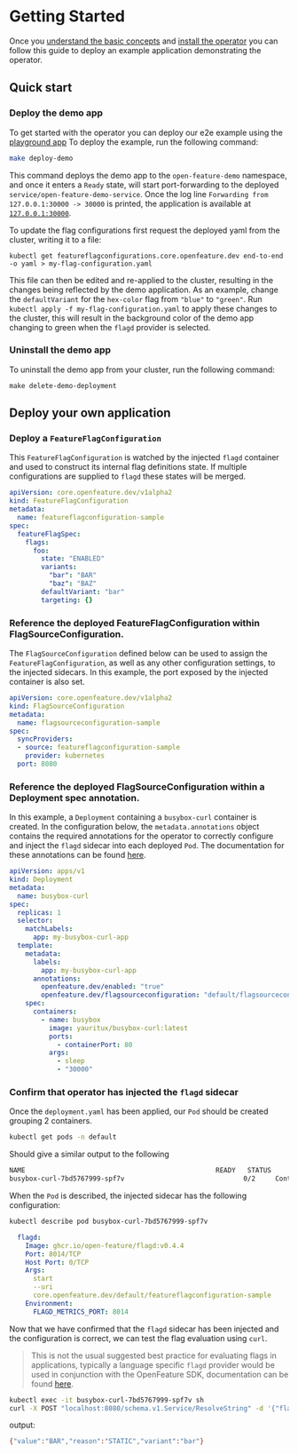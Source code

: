 # Getting Started

Once you [understand the basic concepts](./concepts.md) and [install the operator](./installation.md) you can follow this guide to deploy an example application demonstrating the operator.

## Quick start

### Deploy the demo app

To get started with the operator you can deploy our e2e example using the [playground app](https://github.com/open-feature/playground)
To deploy the example, run the following command:
```sh
make deploy-demo
```
This command deploys the demo app to the `open-feature-demo` namespace, and once it enters a `Ready` state, will start port-forwarding to the deployed `service/open-feature-demo-service`. Once the log line `Forwarding from 127.0.0.1:30000 -> 30000` is printed, the application is available at [`127.0.0.1:30000`](127.0.0.1:30000). 

To update the flag configurations first request the deployed yaml from the cluster, writing it to a file:
```
kubectl get featureflagconfigurations.core.openfeature.dev end-to-end -o yaml > my-flag-configuration.yaml
```
This file can then be edited and re-applied to the cluster, resulting in the changes being reflected by the demo application. As an example, change the `defaultVariant` for the `hex-color` flag from `"blue"` to `"green"`. 
Run `kubectl apply -f my-flag-configuration.yaml` to apply these changes to the cluster, this will result in the background color of the demo app changing to green when the `flagd` provider is selected.

### Uninstall the demo app

To uninstall the demo app from your cluster, run the following command:
```
make delete-demo-deployment
```

## Deploy your own application

### Deploy a `FeatureFlagConfiguration`

This `FeatureFlagConfiguration` is watched by the injected `flagd` container and used to construct its internal flag definitions state. If multiple configurations are supplied to `flagd` these states will be merged.

```yaml
apiVersion: core.openfeature.dev/v1alpha2
kind: FeatureFlagConfiguration
metadata:
  name: featureflagconfiguration-sample
spec:
  featureFlagSpec:
    flags:
      foo:
        state: "ENABLED"
        variants:
          "bar": "BAR"
          "baz": "BAZ"
        defaultVariant: "bar"
        targeting: {}
```

### Reference the deployed FeatureFlagConfiguration within FlagSourceConfiguration.

The `FlagSourceConfiguration` defined below can be used to assign the `FeatureFlagConfiguration`, as well as any other configuration settings, to the injected sidecars. In this example, the port exposed by the injected container is also set.

```yaml
apiVersion: core.openfeature.dev/v1alpha2
kind: FlagSourceConfiguration
metadata:
  name: flagsourceconfiguration-sample
spec:
  syncProviders:
  - source: featureflagconfiguration-sample
    provider: kubernetes
  port: 8080
```

### Reference the deployed FlagSourceConfiguration within a Deployment spec annotation.

In this example, a `Deployment` containing a `busybox-curl` container is created. In the configuration below, the `metadata.annotations` object contains the required annotations for the operator to correctly configure and inject the `flagd` sidecar into each deployed `Pod`. The documentation for these annotations can be found [here](./annotations.md).

```yaml
apiVersion: apps/v1
kind: Deployment
metadata:
  name: busybox-curl
spec:
  replicas: 1
  selector:
    matchLabels:
      app: my-busybox-curl-app
  template:
    metadata:
      labels:
        app: my-busybox-curl-app
      annotations:
        openfeature.dev/enabled: "true"
        openfeature.dev/flagsourceconfiguration: "default/flagsourceconfiguration-sample"
    spec:
      containers:
        - name: busybox
          image: yauritux/busybox-curl:latest
          ports:
            - containerPort: 80
          args:
            - sleep
            - "30000"
```

### Confirm that operator has injected the `flagd` sidecar

Once the `deployment.yaml` has been applied, our `Pod` should be created grouping 2 containers.
```sh
kubectl get pods -n default
```
Should give a similar output to the following
```sh
NAME                                                READY   STATUS              RESTARTS   AGE
busybox-curl-7bd5767999-spf7v                              0/2     ContainerCreating   0          2s
```
When the `Pod` is described, the injected sidecar has the following configuration:
```sh
kubectl describe pod busybox-curl-7bd5767999-spf7v
```
```yaml
  flagd:
    Image: ghcr.io/open-feature/flagd:v0.4.4
    Port: 8014/TCP
    Host Port: 0/TCP
    Args:
      start
      --uri
      core.openfeature.dev/default/featureflagconfiguration-sample
    Environment:
      FLAGD_METRICS_PORT: 8014
```

Now that we have confirmed that the `flagd` sidecar has been injected and the configuration is correct, we can test the flag evaluation using `curl`.

> This is not the usual suggested best practice for evaluating flags in applications, typically a language specific `flagd` provider would be used in conjunction with the OpenFeature SDK, documentation can be found [here](https://github.com/open-feature/flagd/blob/main/docs/usage/flagd_providers.md).

```sh
kubectl exec -it busybox-curl-7bd5767999-spf7v sh
curl -X POST "localhost:8080/schema.v1.Service/ResolveString" -d '{"flagKey":"foo","context":{}}' -H "Content-Type: application/json"
```
output:
```sh
{"value":"BAR","reason":"STATIC","variant":"bar"}
```
